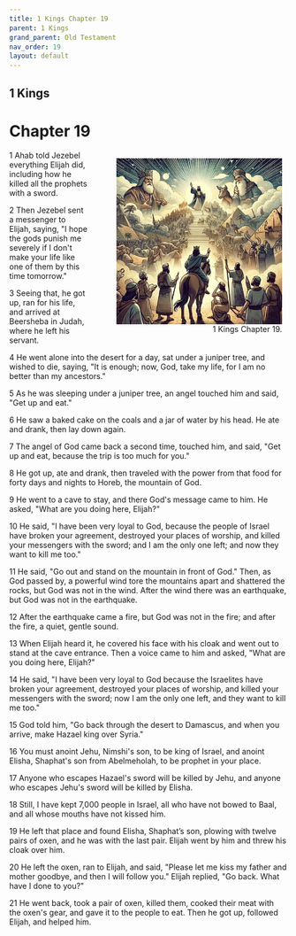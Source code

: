 ```yaml
---
title: 1 Kings Chapter 19
parent: 1 Kings
grand_parent: Old Testament
nav_order: 19
layout: default
---
```


## 1 Kings

# Chapter 19

<figure style="float: right; margin-right: 10px;">
    <img src="/assets/Image/1 Kings/500/19.jpg" alt="1 Kings Chapter 19" style="width: 300px; height: 300px; float: right;padding-left: 10px;"/>
    <figcaption style="clear: both;text-align: right;">1 Kings Chapter 19.</figcaption>
</figure>
1 Ahab told Jezebel everything Elijah did, including how he killed all the prophets with a sword.

2 Then Jezebel sent a messenger to Elijah, saying, "I hope the gods punish me severely if I don't make your life like one of them by this time tomorrow."

3 Seeing that, he got up, ran for his life, and arrived at Beersheba in Judah, where he left his servant.

4 He went alone into the desert for a day, sat under a juniper tree, and wished to die, saying, "It is enough; now, God, take my life, for I am no better than my ancestors."

5 As he was sleeping under a juniper tree, an angel touched him and said, "Get up and eat."

6 He saw a baked cake on the coals and a jar of water by his head. He ate and drank, then lay down again.

7 The angel of God came back a second time, touched him, and said, "Get up and eat, because the trip is too much for you."

8 He got up, ate and drank, then traveled with the power from that food for forty days and nights to Horeb, the mountain of God.

9 He went to a cave to stay, and there God's message came to him. He asked, "What are you doing here, Elijah?"

10 He said, "I have been very loyal to God, because the people of Israel have broken your agreement, destroyed your places of worship, and killed your messengers with the sword; and I am the only one left; and now they want to kill me too."

11 He said, "Go out and stand on the mountain in front of God." Then, as God passed by, a powerful wind tore the mountains apart and shattered the rocks, but God was not in the wind. After the wind there was an earthquake, but God was not in the earthquake.

12 After the earthquake came a fire, but God was not in the fire; and after the fire, a quiet, gentle sound.

13 When Elijah heard it, he covered his face with his cloak and went out to stand at the cave entrance. Then a voice came to him and asked, "What are you doing here, Elijah?"

14 He said, "I have been very loyal to God because the Israelites have broken your agreement, destroyed your places of worship, and killed your messengers with the sword; now I am the only one left, and they want to kill me too."

15 God told him, "Go back through the desert to Damascus, and when you arrive, make Hazael king over Syria."

16 You must anoint Jehu, Nimshi's son, to be king of Israel, and anoint Elisha, Shaphat's son from Abelmeholah, to be prophet in your place.

17 Anyone who escapes Hazael's sword will be killed by Jehu, and anyone who escapes Jehu's sword will be killed by Elisha.

18 Still, I have kept 7,000 people in Israel, all who have not bowed to Baal, and all whose mouths have not kissed him.

19 He left that place and found Elisha, Shaphat’s son, plowing with twelve pairs of oxen, and he was with the last pair. Elijah went by him and threw his cloak over him.

20 He left the oxen, ran to Elijah, and said, "Please let me kiss my father and mother goodbye, and then I will follow you." Elijah replied, "Go back. What have I done to you?"

21 He went back, took a pair of oxen, killed them, cooked their meat with the oxen's gear, and gave it to the people to eat. Then he got up, followed Elijah, and helped him.



